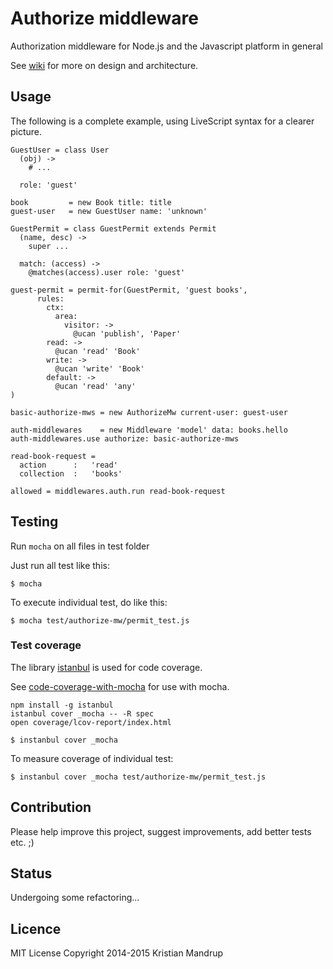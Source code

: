 # Authorize middleware

Authorization middleware for Node.js and the Javascript platform in general

See [wiki](https://github.com/kristianmandrup/authorize-mw/wiki) for more on design and architecture.


## Usage

The following is a complete example, using LiveScript syntax for a clearer picture.

```LiveScript
GuestUser = class User
  (obj) ->
    # ...

  role: 'guest'

book         = new Book title: title
guest-user   = new GuestUser name: 'unknown'

GuestPermit = class GuestPermit extends Permit
  (name, desc) ->
    super ...

  match: (access) ->
    @matches(access).user role: 'guest'

guest-permit = permit-for(GuestPermit, 'guest books',
      rules:
        ctx:
          area:
            visitor: ->
              @ucan 'publish', 'Paper'
        read: ->
          @ucan 'read' 'Book'
        write: ->
          @ucan 'write' 'Book'
        default: ->
          @ucan 'read' 'any'
)

basic-authorize-mws = new AuthorizeMw current-user: guest-user

auth-middlewares    = new Middleware 'model' data: books.hello
auth-middlewares.use authorize: basic-authorize-mws

read-book-request =
  action      :   'read'
  collection  :   'books'

allowed = middlewares.auth.run read-book-request
```

## Testing

Run `mocha` on all files in test folder

Just run all test like this:

`$ mocha`

To execute individual test, do like this:

`$ mocha test/authorize-mw/permit_test.js`

### Test coverage

The library [istanbul](http://ariya.ofilabs.com/2012/12/javascript-code-coverage-with-istanbul.html) is used for code coverage.

See [code-coverage-with-mocha](http://stackoverflow.com/questions/16633246/code-coverage-with-mocha) for use with mocha.

```
npm install -g istanbul
istanbul cover _mocha -- -R spec
open coverage/lcov-report/index.html
```

`$ instanbul cover _mocha`

 To measure coverage of individual test:

 `$ instanbul cover _mocha test/authorize-mw/permit_test.js`

## Contribution

Please help improve this project, suggest improvements, add better tests etc. ;)

## Status

Undergoing some refactoring...

## Licence

MIT License
Copyright 2014-2015 Kristian Mandrup
